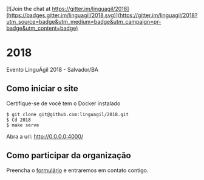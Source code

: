 [![Join the chat at https://gitter.im/linguagil/2018](https://badges.gitter.im/linguagil/2018.svg)](https://gitter.im/linguagil/2018?utm_source=badge&utm_medium=badge&utm_campaign=pr-badge&utm_content=badge)

# 2018

Evento LinguÁgil 2018 - Salvador/BA

## Como iniciar o site

Certifique-se de você tem o Docker instalado

    $ git clone git@github.com:linguagil/2018.git
    $ Cd 2018
    $ make serve

Abra a url: http://0.0.0.0:4000/

## Como participar da organização

Preencha o [formulário](https://linguagil.typeform.com/to/MMdXKl) e entraremos em contato contigo.
